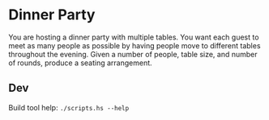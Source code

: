 # Dinner Party

You are hosting a dinner party with multiple tables. You want each guest to meet as many people as possible by having people move to different tables throughout the evening. Given a number of people, table size, and number of rounds, produce a seating arrangement.

## Dev
Build tool help: `./scripts.hs --help`
